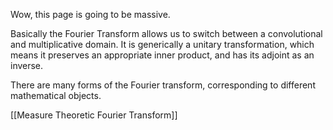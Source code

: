 Wow, this page is going to be massive.

Basically the Fourier Transform allows us to switch between a convolutional and multiplicative domain. It is generically a unitary transformation, which means it preserves an appropriate inner product, and has its adjoint as an inverse.

There are many forms of the Fourier transform, corresponding to different mathematical objects.

[[Measure Theoretic Fourier Transform]]